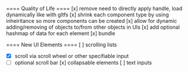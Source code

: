 ==== Quality of Life ====
[x] remove need to directly apply handle, load dynamically like with gltfs
[x] shrink each component type by using inheiritance so more components can be created
[x] allow for dynamic adding/removing of objects to/from other objects in UIs
[x] add optional hashmap of data for each element
[x] bundle

==== New UI Elements ====
[ ] scrolling lists
- [x] scroll via scroll wheel or other specifiable input
- [ ] optional scroll bar
[x] collapsable elements
[ ] text inputs